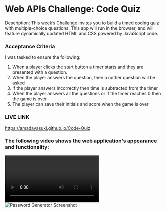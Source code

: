 # Web APIs Challenge: Code Quiz
Description: This week’s Challenge invites you to build a timed coding quiz with multiple-choice questions. This app will run in the browser, and will feature dynamically updated HTML and CSS powered by JavaScript code.

### Acceptance Criteria 
I was tasked to ensure the following:

1. When a player clicks the start button a timer starts and they are presented with a question.
2. When the player answers the question, then a nother question will be asked
3. If the player answers incorrectly then time is subtracted from the timer
4. When the player answers all the questions or if the timer reaches 0 then the game is over
5. The player can save their initials and score when the game is over

### LIVE LINK
https://amadayasuki.github.io/Code-Quiz

### The following video shows the web application's appearance and functionality:
![Password Generator DEMO](https://user-images.githubusercontent.com/96795462/159187034-302a7567-5f28-4634-a57b-3edc6a36f2a5.mp4)
![Password Generator Screenshot](https://user-images.githubusercontent.com/96795462/159187011-1638664d-c202-4553-9a05-75e01f4e342a.png)



